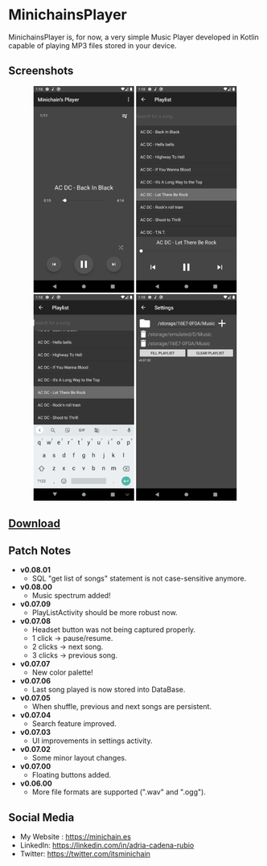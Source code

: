 # MinichainsPlayer

MinichainsPlayer is, for now, a very simple Music Player developed in Kotlin capable of playing MP3 files stored in your device.


## Screenshots
<p align="center">
  <img src="/screenshots/screenshot_01.png" width="200px"</img>
  <img src="/screenshots/screenshot_02.png" width="200px"</img>
  <img src="/screenshots/screenshot_03.png" width="200px"</img>
  <img src="/screenshots/screenshot_04.png" width="200px"</img>
</p>

## [Download](https://drive.google.com/drive/folders/10KyrqIDndmg9OG2f7F3hEFRlLv14OL0Z?usp=sharing)

## Patch Notes

* **v0.08.01**
    * SQL "get list of songs" statement is not case-sensitive anymore.
* **v0.08.00**
    * Music spectrum added!
* **v0.07.09**
    * PlayListActivity should be more robust now.
* **v0.07.08**
    * Headset button was not being captured properly.
    * 1 click -> pause/resume.
    * 2 clicks -> next song.
    * 3 clicks -> previous song.
* **v0.07.07**
    * New color palette!
* **v0.07.06**
    * Last song played is now stored into DataBase.
* **v0.07.05**
    * When shuffle, previous and next songs are persistent.
* **v0.07.04**
    * Search feature improved.
* **v0.07.03**
    * UI improvements in settings activity.
* **v0.07.02**
    * Some minor layout changes.
* **v0.07.00**
    * Floating buttons added.
* **v0.06.00**
    * More file formats are supported (".wav" and ".ogg").

## Social Media
- My Website : https://minichain.es
- LinkedIn: https://linkedin.com/in/adria-cadena-rubio
- Twitter: https://twitter.com/itsminichain